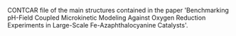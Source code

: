 CONTCAR file of the main structures contained in the paper 'Benchmarking pH-Field Coupled Microkinetic Modeling Against Oxygen Reduction Experiments in Large-Scale Fe-Azaphthalocyanine Catalysts'.
